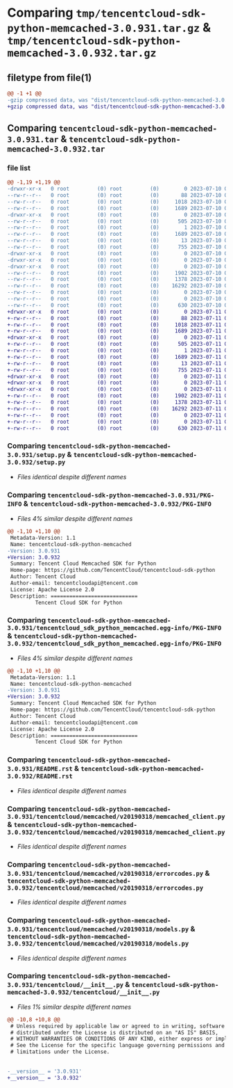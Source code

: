 # Comparing `tmp/tencentcloud-sdk-python-memcached-3.0.931.tar.gz` & `tmp/tencentcloud-sdk-python-memcached-3.0.932.tar.gz`

## filetype from file(1)

```diff
@@ -1 +1 @@
-gzip compressed data, was "dist/tencentcloud-sdk-python-memcached-3.0.931.tar", last modified: Mon Jul 10 00:44:02 2023, max compression
+gzip compressed data, was "dist/tencentcloud-sdk-python-memcached-3.0.932.tar", last modified: Tue Jul 11 00:52:15 2023, max compression
```

## Comparing `tencentcloud-sdk-python-memcached-3.0.931.tar` & `tencentcloud-sdk-python-memcached-3.0.932.tar`

### file list

```diff
@@ -1,19 +1,19 @@
-drwxr-xr-x   0 root         (0) root         (0)        0 2023-07-10 00:44:02.000000 tencentcloud-sdk-python-memcached-3.0.931/
--rw-r--r--   0 root         (0) root         (0)       88 2023-07-10 00:44:02.000000 tencentcloud-sdk-python-memcached-3.0.931/setup.cfg
--rw-r--r--   0 root         (0) root         (0)     1018 2023-07-10 00:44:02.000000 tencentcloud-sdk-python-memcached-3.0.931/setup.py
--rw-r--r--   0 root         (0) root         (0)     1689 2023-07-10 00:44:02.000000 tencentcloud-sdk-python-memcached-3.0.931/PKG-INFO
-drwxr-xr-x   0 root         (0) root         (0)        0 2023-07-10 00:44:02.000000 tencentcloud-sdk-python-memcached-3.0.931/tencentcloud_sdk_python_memcached.egg-info/
--rw-r--r--   0 root         (0) root         (0)      505 2023-07-10 00:44:02.000000 tencentcloud-sdk-python-memcached-3.0.931/tencentcloud_sdk_python_memcached.egg-info/SOURCES.txt
--rw-r--r--   0 root         (0) root         (0)        1 2023-07-10 00:44:02.000000 tencentcloud-sdk-python-memcached-3.0.931/tencentcloud_sdk_python_memcached.egg-info/dependency_links.txt
--rw-r--r--   0 root         (0) root         (0)     1689 2023-07-10 00:44:02.000000 tencentcloud-sdk-python-memcached-3.0.931/tencentcloud_sdk_python_memcached.egg-info/PKG-INFO
--rw-r--r--   0 root         (0) root         (0)       13 2023-07-10 00:44:02.000000 tencentcloud-sdk-python-memcached-3.0.931/tencentcloud_sdk_python_memcached.egg-info/top_level.txt
--rw-r--r--   0 root         (0) root         (0)      755 2023-07-10 00:44:02.000000 tencentcloud-sdk-python-memcached-3.0.931/README.rst
-drwxr-xr-x   0 root         (0) root         (0)        0 2023-07-10 00:44:02.000000 tencentcloud-sdk-python-memcached-3.0.931/tencentcloud/
-drwxr-xr-x   0 root         (0) root         (0)        0 2023-07-10 00:44:02.000000 tencentcloud-sdk-python-memcached-3.0.931/tencentcloud/memcached/
-drwxr-xr-x   0 root         (0) root         (0)        0 2023-07-10 00:44:02.000000 tencentcloud-sdk-python-memcached-3.0.931/tencentcloud/memcached/v20190318/
--rw-r--r--   0 root         (0) root         (0)     1902 2023-07-10 00:44:02.000000 tencentcloud-sdk-python-memcached-3.0.931/tencentcloud/memcached/v20190318/memcached_client.py
--rw-r--r--   0 root         (0) root         (0)     1378 2023-07-10 00:44:02.000000 tencentcloud-sdk-python-memcached-3.0.931/tencentcloud/memcached/v20190318/errorcodes.py
--rw-r--r--   0 root         (0) root         (0)    16292 2023-07-10 00:44:02.000000 tencentcloud-sdk-python-memcached-3.0.931/tencentcloud/memcached/v20190318/models.py
--rw-r--r--   0 root         (0) root         (0)        0 2023-07-10 00:44:02.000000 tencentcloud-sdk-python-memcached-3.0.931/tencentcloud/memcached/v20190318/__init__.py
--rw-r--r--   0 root         (0) root         (0)        0 2023-07-10 00:44:02.000000 tencentcloud-sdk-python-memcached-3.0.931/tencentcloud/memcached/__init__.py
--rw-r--r--   0 root         (0) root         (0)      630 2023-07-10 00:44:02.000000 tencentcloud-sdk-python-memcached-3.0.931/tencentcloud/__init__.py
+drwxr-xr-x   0 root         (0) root         (0)        0 2023-07-11 00:52:15.000000 tencentcloud-sdk-python-memcached-3.0.932/
+-rw-r--r--   0 root         (0) root         (0)       88 2023-07-11 00:52:15.000000 tencentcloud-sdk-python-memcached-3.0.932/setup.cfg
+-rw-r--r--   0 root         (0) root         (0)     1018 2023-07-11 00:52:15.000000 tencentcloud-sdk-python-memcached-3.0.932/setup.py
+-rw-r--r--   0 root         (0) root         (0)     1689 2023-07-11 00:52:15.000000 tencentcloud-sdk-python-memcached-3.0.932/PKG-INFO
+drwxr-xr-x   0 root         (0) root         (0)        0 2023-07-11 00:52:15.000000 tencentcloud-sdk-python-memcached-3.0.932/tencentcloud_sdk_python_memcached.egg-info/
+-rw-r--r--   0 root         (0) root         (0)      505 2023-07-11 00:52:15.000000 tencentcloud-sdk-python-memcached-3.0.932/tencentcloud_sdk_python_memcached.egg-info/SOURCES.txt
+-rw-r--r--   0 root         (0) root         (0)        1 2023-07-11 00:52:15.000000 tencentcloud-sdk-python-memcached-3.0.932/tencentcloud_sdk_python_memcached.egg-info/dependency_links.txt
+-rw-r--r--   0 root         (0) root         (0)     1689 2023-07-11 00:52:15.000000 tencentcloud-sdk-python-memcached-3.0.932/tencentcloud_sdk_python_memcached.egg-info/PKG-INFO
+-rw-r--r--   0 root         (0) root         (0)       13 2023-07-11 00:52:15.000000 tencentcloud-sdk-python-memcached-3.0.932/tencentcloud_sdk_python_memcached.egg-info/top_level.txt
+-rw-r--r--   0 root         (0) root         (0)      755 2023-07-11 00:52:15.000000 tencentcloud-sdk-python-memcached-3.0.932/README.rst
+drwxr-xr-x   0 root         (0) root         (0)        0 2023-07-11 00:52:15.000000 tencentcloud-sdk-python-memcached-3.0.932/tencentcloud/
+drwxr-xr-x   0 root         (0) root         (0)        0 2023-07-11 00:52:15.000000 tencentcloud-sdk-python-memcached-3.0.932/tencentcloud/memcached/
+drwxr-xr-x   0 root         (0) root         (0)        0 2023-07-11 00:52:15.000000 tencentcloud-sdk-python-memcached-3.0.932/tencentcloud/memcached/v20190318/
+-rw-r--r--   0 root         (0) root         (0)     1902 2023-07-11 00:52:15.000000 tencentcloud-sdk-python-memcached-3.0.932/tencentcloud/memcached/v20190318/memcached_client.py
+-rw-r--r--   0 root         (0) root         (0)     1378 2023-07-11 00:52:15.000000 tencentcloud-sdk-python-memcached-3.0.932/tencentcloud/memcached/v20190318/errorcodes.py
+-rw-r--r--   0 root         (0) root         (0)    16292 2023-07-11 00:52:15.000000 tencentcloud-sdk-python-memcached-3.0.932/tencentcloud/memcached/v20190318/models.py
+-rw-r--r--   0 root         (0) root         (0)        0 2023-07-11 00:52:15.000000 tencentcloud-sdk-python-memcached-3.0.932/tencentcloud/memcached/v20190318/__init__.py
+-rw-r--r--   0 root         (0) root         (0)        0 2023-07-11 00:52:15.000000 tencentcloud-sdk-python-memcached-3.0.932/tencentcloud/memcached/__init__.py
+-rw-r--r--   0 root         (0) root         (0)      630 2023-07-11 00:52:15.000000 tencentcloud-sdk-python-memcached-3.0.932/tencentcloud/__init__.py
```

### Comparing `tencentcloud-sdk-python-memcached-3.0.931/setup.py` & `tencentcloud-sdk-python-memcached-3.0.932/setup.py`

 * *Files identical despite different names*

### Comparing `tencentcloud-sdk-python-memcached-3.0.931/PKG-INFO` & `tencentcloud-sdk-python-memcached-3.0.932/PKG-INFO`

 * *Files 4% similar despite different names*

```diff
@@ -1,10 +1,10 @@
 Metadata-Version: 1.1
 Name: tencentcloud-sdk-python-memcached
-Version: 3.0.931
+Version: 3.0.932
 Summary: Tencent Cloud Memcached SDK for Python
 Home-page: https://github.com/TencentCloud/tencentcloud-sdk-python
 Author: Tencent Cloud
 Author-email: tencentcloudapi@tencent.com
 License: Apache License 2.0
 Description: ============================
         Tencent Cloud SDK for Python
```

### Comparing `tencentcloud-sdk-python-memcached-3.0.931/tencentcloud_sdk_python_memcached.egg-info/PKG-INFO` & `tencentcloud-sdk-python-memcached-3.0.932/tencentcloud_sdk_python_memcached.egg-info/PKG-INFO`

 * *Files 4% similar despite different names*

```diff
@@ -1,10 +1,10 @@
 Metadata-Version: 1.1
 Name: tencentcloud-sdk-python-memcached
-Version: 3.0.931
+Version: 3.0.932
 Summary: Tencent Cloud Memcached SDK for Python
 Home-page: https://github.com/TencentCloud/tencentcloud-sdk-python
 Author: Tencent Cloud
 Author-email: tencentcloudapi@tencent.com
 License: Apache License 2.0
 Description: ============================
         Tencent Cloud SDK for Python
```

### Comparing `tencentcloud-sdk-python-memcached-3.0.931/README.rst` & `tencentcloud-sdk-python-memcached-3.0.932/README.rst`

 * *Files identical despite different names*

### Comparing `tencentcloud-sdk-python-memcached-3.0.931/tencentcloud/memcached/v20190318/memcached_client.py` & `tencentcloud-sdk-python-memcached-3.0.932/tencentcloud/memcached/v20190318/memcached_client.py`

 * *Files identical despite different names*

### Comparing `tencentcloud-sdk-python-memcached-3.0.931/tencentcloud/memcached/v20190318/errorcodes.py` & `tencentcloud-sdk-python-memcached-3.0.932/tencentcloud/memcached/v20190318/errorcodes.py`

 * *Files identical despite different names*

### Comparing `tencentcloud-sdk-python-memcached-3.0.931/tencentcloud/memcached/v20190318/models.py` & `tencentcloud-sdk-python-memcached-3.0.932/tencentcloud/memcached/v20190318/models.py`

 * *Files identical despite different names*

### Comparing `tencentcloud-sdk-python-memcached-3.0.931/tencentcloud/__init__.py` & `tencentcloud-sdk-python-memcached-3.0.932/tencentcloud/__init__.py`

 * *Files 1% similar despite different names*

```diff
@@ -10,8 +10,8 @@
 # Unless required by applicable law or agreed to in writing, software
 # distributed under the License is distributed on an "AS IS" BASIS,
 # WITHOUT WARRANTIES OR CONDITIONS OF ANY KIND, either express or implied.
 # See the License for the specific language governing permissions and
 # limitations under the License.
 
 
-__version__ = '3.0.931'
+__version__ = '3.0.932'
```

